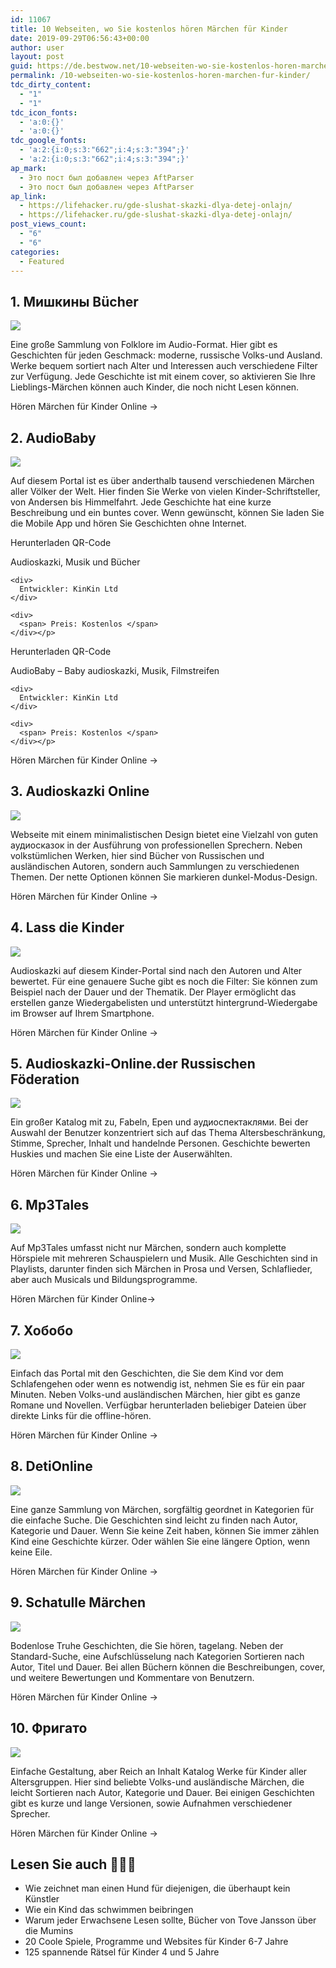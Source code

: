 ```yaml
---
id: 11067
title: 10 Webseiten, wo Sie kostenlos hören Märchen für Kinder
date: 2019-09-29T06:56:43+00:00
author: user
layout: post
guid: https://de.bestwow.net/10-webseiten-wo-sie-kostenlos-horen-marchen-fur-kinder/
permalink: /10-webseiten-wo-sie-kostenlos-horen-marchen-fur-kinder/
tdc_dirty_content:
  - "1"
  - "1"
tdc_icon_fonts:
  - 'a:0:{}'
  - 'a:0:{}'
tdc_google_fonts:
  - 'a:2:{i:0;s:3:"662";i:4;s:3:"394";}'
  - 'a:2:{i:0;s:3:"662";i:4;s:3:"394";}'
ap_mark:
  - Это пост был добавлен через AftParser
  - Это пост был добавлен через AftParser
ap_link:
  - https://lifehacker.ru/gde-slushat-skazki-dlya-detej-onlajn/
  - https://lifehacker.ru/gde-slushat-skazki-dlya-detej-onlajn/
post_views_count:
  - "6"
  - "6"
categories:
  - Featured
---
```

## 1. Мишкины Bücher

![](https://de.bestwow.net/wp-content/uploads/2019/09/10-saytov-gde-mozhno-besplatno-slushat-skazki-dlya-detey-1.jpg) 

Eine große Sammlung von Folklore im Audio-Format. Hier gibt es Geschichten für jeden Geschmack: moderne, russische Volks-und Ausland. Werke bequem sortiert nach Alter und Interessen auch verschiedene Filter zur Verfügung. Jede Geschichte ist mit einem cover, so aktivieren Sie Ihre Lieblings-Märchen können auch Kinder, die noch nicht Lesen können.

Hören Märchen für Kinder Online →

## 2. AudioBaby

![](https://de.bestwow.net/wp-content/uploads/2019/09/10-saytov-gde-mozhno-besplatno-slushat-skazki-dlya-detey-2.jpg) 

Auf diesem Portal ist es über anderthalb tausend verschiedenen Märchen aller Völker der Welt. Hier finden Sie Werke von vielen Kinder-Schriftsteller, von Andersen bis Himmelfahrt. Jede Geschichte hat eine kurze Beschreibung und ein buntes cover. Wenn gewünscht, können Sie laden Sie die Mobile App und hören Sie Geschichten ohne Internet.

<div>
  <div>
  </div>
  
  <div>
  </div>
  
  <div>
    <div>
      Herunterladen <span>QR-Code </span>
    </div></p>
  </div>
  
  <div>
    <div>
      Audioskazki, Musik und Bücher
    </div>
    
    <div>
      Entwickler: KinKin Ltd
    </div>
    
    <div>
      <span> Preis: Kostenlos </span>
    </div></p>
  </div></p>
</div>

<div>
  <div>
  </div>
  
  <div>
  </div>
  
  <div>
    <div>
      Herunterladen <span>QR-Code </span>
    </div></p>
  </div>
  
  <div>
    <div>
      AudioBaby &#8211; Baby audioskazki, Musik, Filmstreifen
    </div>
    
    <div>
      Entwickler: KinKin Ltd
    </div>
    
    <div>
      <span> Preis: Kostenlos </span>
    </div></p>
  </div></p>
</div>

Hören Märchen für Kinder Online →

## 3. Audioskazki Online

![](https://de.bestwow.net/wp-content/uploads/2019/09/10-saytov-gde-mozhno-besplatno-slushat-skazki-dlya-detey-7.jpg) 

Webseite mit einem minimalistischen Design bietet eine Vielzahl von guten аудиосказок in der Ausführung von professionellen Sprechern. Neben volkstümlichen Werken, hier sind Bücher von Russischen und ausländischen Autoren, sondern auch Sammlungen zu verschiedenen Themen. Der nette Optionen können Sie markieren dunkel-Modus-Design.

Hören Märchen für Kinder Online →

## 4. Lass die Kinder

![](https://de.bestwow.net/wp-content/uploads/2019/09/10-saytov-gde-mozhno-besplatno-slushat-skazki-dlya-detey-8.jpg) 

Audioskazki auf diesem Kinder-Portal sind nach den Autoren und Alter bewertet. Für eine genauere Suche gibt es noch die Filter: Sie können zum Beispiel nach der Dauer und der Thematik. Der Player ermöglicht das erstellen ganze Wiedergabelisten und unterstützt hintergrund-Wiedergabe im Browser auf Ihrem Smartphone.

Hören Märchen für Kinder Online →

## 5. Audioskazki-Online.der Russischen Föderation

![](https://de.bestwow.net/wp-content/uploads/2019/09/10-saytov-gde-mozhno-besplatno-slushat-skazki-dlya-detey-9.jpg) 

Ein großer Katalog mit zu, Fabeln, Epen und аудиоспектаклями. Bei der Auswahl der Benutzer konzentriert sich auf das Thema Altersbeschränkung, Stimme, Sprecher, Inhalt und handelnde Personen. Geschichte bewerten Huskies und machen Sie eine Liste der Auserwählten.

Hören Märchen für Kinder Online →

## 6. Mp3Tales

![](https://de.bestwow.net/wp-content/uploads/2019/09/10-saytov-gde-mozhno-besplatno-slushat-skazki-dlya-detey-10.jpg) 

Auf Mp3Tales umfasst nicht nur Märchen, sondern auch komplette Hörspiele mit mehreren Schauspielern und Musik. Alle Geschichten sind in Playlists, darunter finden sich Märchen in Prosa und Versen, Schlaflieder, aber auch Musicals und Bildungsprogramme.

Hören Märchen für Kinder Online→

## 7. Хобобо

![](https://de.bestwow.net/wp-content/uploads/2019/09/10-saytov-gde-mozhno-besplatno-slushat-skazki-dlya-detey-11.jpg) 

Einfach das Portal mit den Geschichten, die Sie dem Kind vor dem Schlafengehen oder wenn es notwendig ist, nehmen Sie es für ein paar Minuten. Neben Volks-und ausländischen Märchen, hier gibt es ganze Romane und Novellen. Verfügbar herunterladen beliebiger Dateien über direkte Links für die offline-hören.

Hören Märchen für Kinder Online →

## 8. DetiOnline

![](https://de.bestwow.net/wp-content/uploads/2019/09/10-saytov-gde-mozhno-besplatno-slushat-skazki-dlya-detey-12.jpg) 

Eine ganze Sammlung von Märchen, sorgfältig geordnet in Kategorien für die einfache Suche. Die Geschichten sind leicht zu finden nach Autor, Kategorie und Dauer. Wenn Sie keine Zeit haben, können Sie immer zählen Kind eine Geschichte kürzer. Oder wählen Sie eine längere Option, wenn keine Eile.

Hören Märchen für Kinder Online →

## 9. Schatulle Märchen

![](https://de.bestwow.net/wp-content/uploads/2019/09/10-saytov-gde-mozhno-besplatno-slushat-skazki-dlya-detey-13.jpg) 

Bodenlose Truhe Geschichten, die Sie hören, tagelang. Neben der Standard-Suche, eine Aufschlüsselung nach Kategorien Sortieren nach Autor, Titel und Dauer. Bei allen Büchern können die Beschreibungen, cover, und weitere Bewertungen und Kommentare von Benutzern.

Hören Märchen für Kinder Online →

## 10. Фригато

![](https://de.bestwow.net/wp-content/uploads/2019/09/10-saytov-gde-mozhno-besplatno-slushat-skazki-dlya-detey-14.jpg) 

Einfache Gestaltung, aber Reich an Inhalt Katalog Werke für Kinder aller Altersgruppen. Hier sind beliebte Volks-und ausländische Märchen, die leicht Sortieren nach Autor, Kategorie und Dauer. Bei einigen Geschichten gibt es kurze und lange Versionen, sowie Aufnahmen verschiedener Sprecher.

Hören Märchen für Kinder Online →

<div>
  <h2 class="read-also__title">
    <span>Lesen Sie auch</span> <span>👶🍭🎨 </span>
  </h2>
  
  <ul class="read-also__list">
    <li>
      Wie zeichnet man einen Hund für diejenigen, die überhaupt kein Künstler
    </li>
    <li>
      Wie ein Kind das schwimmen beibringen
    </li>
    <li>
      Warum jeder Erwachsene Lesen sollte, Bücher von Tove Jansson über die Mumins
    </li>
    <li>
      20 Coole Spiele, Programme und Websites für Kinder 6-7 Jahre
    </li>
    <li>
      125 spannende Rätsel für Kinder 4 und 5 Jahre
    </li>
  </ul>
</div>